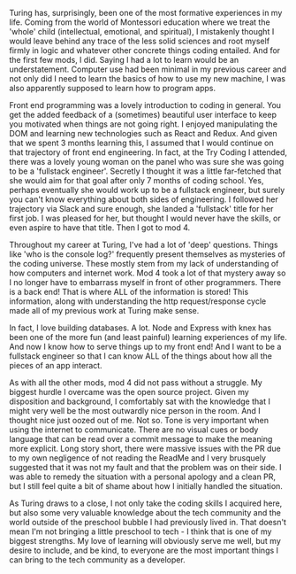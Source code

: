 Turing has, surprisingly, been one of the most formative experiences in my life.  Coming from the world of Montessori education where we treat the 'whole' child (intellectual, emotional, and spiritual), I mistakenly thought I would leave behind any trace of the less solid sciences and root myself firmly in logic and whatever other concrete things coding entailed.  And for the first few mods, I did.  Saying I had a lot to learn would be an understatement.  Computer use had been minimal in my previous career and not only did I need to learn the basics of how to use my new machine, I was also apparently supposed to learn how to program apps.  

Front end programming was a lovely introduction to coding in general.  You get the added feedback of a (sometimes) beautiful user interface to keep you motivated when things are not going right.  I enjoyed manipulating the DOM and learning new technologies such as React and Redux.  And given that we spent 3 months learning this, I assumed that I would continue on that trajectory of front end engineering.  In fact, at the Try Coding I attended, there was a lovely young woman on the panel who was sure she was going to be a 'fullstack engineer'.  Secretly I thought it was a little far-fetched that she would aim for that goal after only 7 months of coding school.  Yes, perhaps eventually she would work up to be a fullstack engineer, but surely you can't know everything about both sides of engineering.  I followed her trajectory via Slack and sure enough, she landed a 'fullstack' title for her first job.  I was pleased for her, but thought I would never have the skills, or even aspire to have that title.  Then I got to mod 4.

Throughout my career at Turing, I've had a lot of 'deep' questions.  Things like 'who is the console log?' frequently present themselves as mysteries of the coding universe. These mostly stem from my lack of understanding of how computers and internet work.  Mod 4 took a lot of that mystery away so I no longer have to embarrass myself in front of other programmers.  There is a back end!  That is where ALL of the information is stored!  This information, along with understanding the http request/response cycle made all of my previous work at Turing make sense. 

In fact, I love building databases.  A lot.  Node and Express with knex has been one of the more fun (and least painful) learning experiences of my life.  And now I know how to serve things up to my front end!  And I want to be a fullstack engineer so that I can know ALL of the things about how all the pieces of an app interact.    

As with all the other mods, mod 4 did not pass without a struggle.  My biggest hurdle I overcame was the open source project.  Given my disposition and background, I comfortably sat with the knowledge that I might very well be the most outwardly nice person in the room.  And I thought nice just oozed out of me.  Not so.  Tone is very important when using the internet to communicate.  There are no visual cues or body language that can be read over a commit message to make the meaning more explicit.  Long story short, there were massive issues with the PR due to my own negligence of not reading the ReadMe and I very brusquely suggested that it was not my fault and that the problem was on their side.  I was able to remedy the situation with a personal apology and a clean PR, but I still feel quite a bit of shame about how I initially handled the situation.  

As Turing draws to a close, I not only take the coding skills I acquired here, but also some very valuable knowledge about the tech community and the world outside of the preschool bubble I had previously lived in.  That doesn't mean I'm not bringing a little preschool to tech - I think that is one of my biggest strengths.  My love of learning will obviously serve me well, but my desire to include, and be kind, to everyone are the most important things I can bring to the tech community as a developer.
